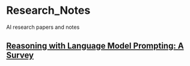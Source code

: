 # Research_Notes
AI research papers and notes

## [Reasoning with Language Model Prompting: A Survey](./Papers/LLM_Reasoning_by_Prompting_Survey_ACL_2023.pdf)
